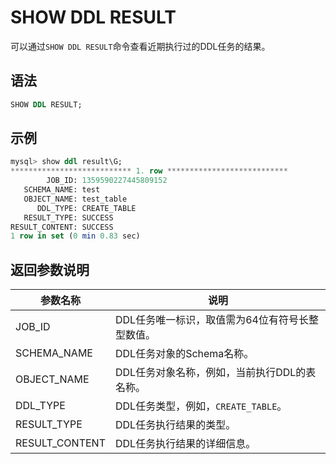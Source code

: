SHOW DDL RESULT 
====================================

可以通过`SHOW DDL RESULT`命令查看近期执行过的DDL任务的结果。

语法 
-----------------------

```sql
SHOW DDL RESULT;
```



示例 
-----------------------

```sql
mysql> show ddl result\G;
*************************** 1. row ***************************
        JOB_ID: 1359590227445809152
   SCHEMA_NAME: test
   OBJECT_NAME: test_table
      DDL_TYPE: CREATE_TABLE
   RESULT_TYPE: SUCCESS
RESULT_CONTENT: SUCCESS
1 row in set (0 min 0.83 sec)
```



返回参数说明 
---------------------------



|      参数名称      |                       说明                        |
|----------------|-------------------------------------------------|
| JOB_ID         | DDL任务唯一标识，取值需为64位有符号长整型数值。                      |
| SCHEMA_NAME    | DDL任务对象的Schema名称。                               |
| OBJECT_NAME    | DDL任务对象名称，例如，当前执行DDL的表名称。                       |
| DDL_TYPE       | DDL任务类型，例如，`CREATE_TABLE`。 |
| RESULT_TYPE    | DDL任务执行结果的类型。                                   |
| RESULT_CONTENT | DDL任务执行结果的详细信息。                                 |


